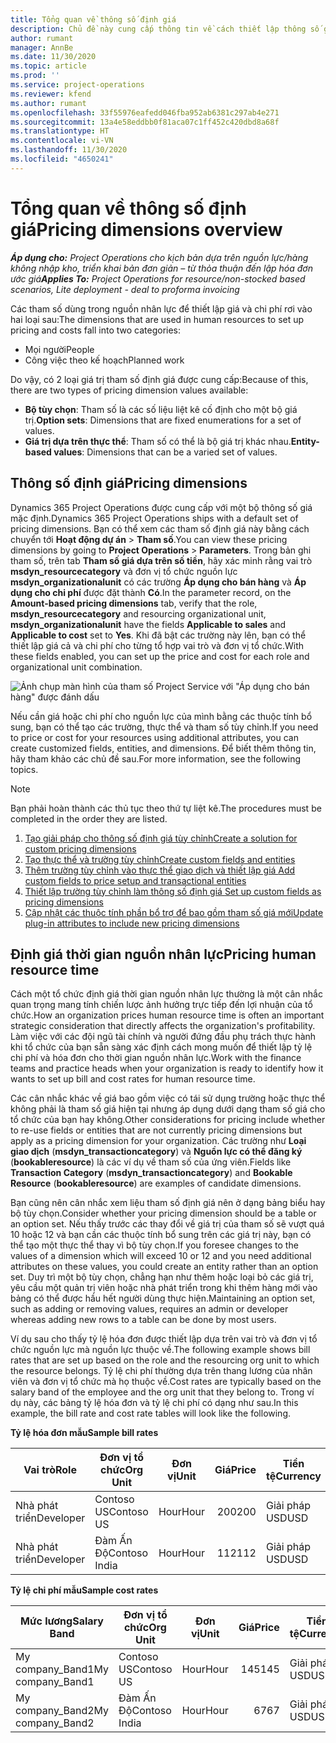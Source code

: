 ```yaml
---
title: Tổng quan về thông số định giá
description: Chủ đề này cung cấp thông tin về cách thiết lập thông số giá tùy chỉnh trong Dynamics 365 Project Operations.
author: rumant
manager: AnnBe
ms.date: 11/30/2020
ms.topic: article
ms.prod: ''
ms.service: project-operations
ms.reviewer: kfend
ms.author: rumant
ms.openlocfilehash: 33f55976eafedd046fba952ab6381c297ab4e271
ms.sourcegitcommit: 13a4e58eddbb0f81aca07c1ff452c420dbd8a68f
ms.translationtype: HT
ms.contentlocale: vi-VN
ms.lasthandoff: 11/30/2020
ms.locfileid: "4650241"
---
```

# <a name="pricing-dimensions-overview"></a><span data-ttu-id="c6140-103">Tổng quan về thông số định giá</span><span class="sxs-lookup"><span data-stu-id="c6140-103">Pricing dimensions overview</span></span>

<span data-ttu-id="c6140-104">_**Áp dụng cho:** Project Operations cho kịch bản dựa trên nguồn lực/hàng không nhập kho, triển khai bản đơn giản – từ thỏa thuận đến lập hóa đơn ước giá_</span><span class="sxs-lookup"><span data-stu-id="c6140-104">_**Applies To:** Project Operations for resource/non-stocked based scenarios, Lite deployment - deal to proforma invoicing_</span></span>

<span data-ttu-id="c6140-105">Các tham số dùng trong nguồn nhân lực để thiết lập giá và chi phí rơi vào hai loại sau:</span><span class="sxs-lookup"><span data-stu-id="c6140-105">The dimensions that are used in human resources to set up pricing and costs fall into two categories:</span></span>

- <span data-ttu-id="c6140-106">Mọi người</span><span class="sxs-lookup"><span data-stu-id="c6140-106">People</span></span>
- <span data-ttu-id="c6140-107">Công việc theo kế hoạch</span><span class="sxs-lookup"><span data-stu-id="c6140-107">Planned work</span></span>

<span data-ttu-id="c6140-108">Do vậy, có 2 loại giá trị tham số định giá được cung cấp:</span><span class="sxs-lookup"><span data-stu-id="c6140-108">Because of this, there are two types of pricing dimension values available:</span></span>

- <span data-ttu-id="c6140-109">**Bộ tùy chọn**: Tham số là các số liệu liệt kê cố định cho một bộ giá trị.</span><span class="sxs-lookup"><span data-stu-id="c6140-109">**Option sets**: Dimensions that are fixed enumerations for a set of values.</span></span>
- <span data-ttu-id="c6140-110">**Giá trị dựa trên thực thể**: Tham số có thể là bộ giá trị khác nhau.</span><span class="sxs-lookup"><span data-stu-id="c6140-110">**Entity-based values**: Dimensions that can be a varied set of values.</span></span>

## <a name="pricing-dimensions"></a><span data-ttu-id="c6140-111">Thông số định giá</span><span class="sxs-lookup"><span data-stu-id="c6140-111">Pricing dimensions</span></span>

<span data-ttu-id="c6140-112">Dynamics 365 Project Operations được cung cấp với một bộ thông số giá mặc định.</span><span class="sxs-lookup"><span data-stu-id="c6140-112">Dynamics 365 Project Operations ships with a default set of pricing dimensions.</span></span> <span data-ttu-id="c6140-113">Bạn có thể xem các tham số định giá này bằng cách chuyển tới **Hoạt động dự án** > **Tham số**.</span><span class="sxs-lookup"><span data-stu-id="c6140-113">You can view these pricing dimensions by going to **Project Operations** > **Parameters**.</span></span> <span data-ttu-id="c6140-114">Trong bản ghi tham số, trên tab **Tham số giá dựa trên số tiền**, hãy xác minh rằng vai trò **msdyn_resourcecategory** và đơn vị tổ chức nguồn lực **msdyn_organizationalunit** có các trường **Áp dụng cho bán hàng** và **Áp dụng cho chi phí** được đặt thành **Có**.</span><span class="sxs-lookup"><span data-stu-id="c6140-114">In the parameter record, on the **Amount-based pricing dimensions** tab, verify that the role, **msdyn_resourcecategory** and resourcing organizational unit, **msdyn_organizationalunit** have the fields **Applicable to sales** and **Applicable to cost** set to **Yes**.</span></span> <span data-ttu-id="c6140-115">Khi đã bật các trường này lên, bạn có thể thiết lập giá cả và chi phí cho từng tổ hợp vai trò và đơn vị tổ chức.</span><span class="sxs-lookup"><span data-stu-id="c6140-115">With these fields enabled, you can set up the price and cost for each role and organizational unit combination.</span></span>

![Ảnh chụp màn hình của tham số Project Service với "Áp dụng cho bán hàng" được đánh dấu](media/PS-OOB-parameters.png)

<span data-ttu-id="c6140-117">Nếu cần giá hoặc chi phí cho nguồn lực của mình bằng các thuộc tính bổ sung, bạn có thể tạo các trường, thực thể và tham số tùy chỉnh.</span><span class="sxs-lookup"><span data-stu-id="c6140-117">If you need to price or cost for your resources using additional attributes, you can create customized fields, entities, and dimensions.</span></span> <span data-ttu-id="c6140-118">Để biết thêm thông tin, hãy tham khảo các chủ đề sau.</span><span class="sxs-lookup"><span data-stu-id="c6140-118">For more information, see the following topics.</span></span> 
  
  > [!NOTE]
  > <span data-ttu-id="c6140-119">Bạn phải hoàn thành các thủ tục theo thứ tự liệt kê.</span><span class="sxs-lookup"><span data-stu-id="c6140-119">The procedures must be completed in the order they are listed.</span></span>

1. [<span data-ttu-id="c6140-120">Tạo giải pháp cho thông số định giá tùy chỉnh</span><span class="sxs-lookup"><span data-stu-id="c6140-120">Create a solution for custom pricing dimensions</span></span>](../sales/create-solution-custompd.md)
2. [<span data-ttu-id="c6140-121">Tạo thực thể và trường tùy chỉnh</span><span class="sxs-lookup"><span data-stu-id="c6140-121">Create custom fields and entities</span></span>](create-custom-fields-entities-pricing-dimensions.md)
3. [<span data-ttu-id="c6140-122">Thêm trường tùy chỉnh vào thực thể giao dịch và thiết lập giá </span><span class="sxs-lookup"><span data-stu-id="c6140-122">Add custom fields to price setup and transactional entities</span></span>](add-custom-fields-price-setup-transactional-entities.md)
4. [<span data-ttu-id="c6140-123">Thiết lập trường tùy chỉnh làm thông số định giá </span><span class="sxs-lookup"><span data-stu-id="c6140-123">Set up custom fields as pricing dimensions</span></span>](set-up-custom-fields-pricing-dimensions.md)
5. [<span data-ttu-id="c6140-124">Cập nhật các thuộc tính phần bổ trợ để bao gồm tham số giá mới</span><span class="sxs-lookup"><span data-stu-id="c6140-124">Update plug-in attributes to include new pricing dimensions</span></span>](update-plugin-attributes-pd.md)


## <a name="pricing-human-resource-time"></a><span data-ttu-id="c6140-125">Định giá thời gian nguồn nhân lực</span><span class="sxs-lookup"><span data-stu-id="c6140-125">Pricing human resource time</span></span>
<span data-ttu-id="c6140-126">Cách một tổ chức định giá thời gian nguồn nhân lực thường là một cân nhắc quan trọng mang tính chiến lược ảnh hưởng trực tiếp đến lợi nhuận của tổ chức.</span><span class="sxs-lookup"><span data-stu-id="c6140-126">How an organization prices human resource time is often an important strategic consideration that directly affects the organization's profitability.</span></span> <span data-ttu-id="c6140-127">Làm việc với các đội ngũ tài chính và người đứng đầu phụ trách thực hành khi tổ chức của bạn sẵn sàng xác định cách mong muốn để thiết lập tỷ lệ chi phí và hóa đơn cho thời gian nguồn nhân lực.</span><span class="sxs-lookup"><span data-stu-id="c6140-127">Work with the finance teams and practice heads when your organization is ready to identify how it wants to set up bill and cost rates for human resource time.</span></span>

<span data-ttu-id="c6140-128">Các cân nhắc khác về giá bao gồm việc có tái sử dụng trường hoặc thực thể không phải là tham số giá hiện tại nhưng áp dụng dưới dạng tham số giá cho tổ chức của bạn hay không.</span><span class="sxs-lookup"><span data-stu-id="c6140-128">Other considerations for pricing include whether to re-use fields or entities that are not currently pricing dimensions but apply as a pricing dimension for your organization.</span></span> <span data-ttu-id="c6140-129">Các trường như **Loại giao dịch** (**msdyn_transactioncategory**) và **Nguồn lực có thể đăng ký** (**bookableresource**) là các ví dụ về tham số của ứng viên.</span><span class="sxs-lookup"><span data-stu-id="c6140-129">Fields like **Transaction Category** (**msdyn_transactioncategory**) and **Bookable Resource** (**bookableresource**) are examples of candidate dimensions.</span></span> 

<span data-ttu-id="c6140-130">Bạn cũng nên cân nhắc xem liệu tham số định giá nên ở dạng bảng biểu hay bộ tùy chọn.</span><span class="sxs-lookup"><span data-stu-id="c6140-130">Consider whether your pricing dimension should be a table or an option set.</span></span> <span data-ttu-id="c6140-131">Nếu thấy trước các thay đổi về giá trị của tham số sẽ vượt quá 10 hoặc 12 và bạn cần các thuộc tính bổ sung trên các giá trị này, bạn có thể tạo một thực thể thay vì bộ tùy chọn.</span><span class="sxs-lookup"><span data-stu-id="c6140-131">If you foresee changes to the values of a dimension which will exceed 10 or 12 and you need additional attributes on these values, you could create an entity rather than an option set.</span></span> <span data-ttu-id="c6140-132">Duy trì một bộ tùy chọn, chẳng hạn như thêm hoặc loại bỏ các giá trị, yêu cầu một quản trị viên hoặc nhà phát triển trong khi thêm hàng mới vào bảng có thể được hầu hết người dùng thực hiện.</span><span class="sxs-lookup"><span data-stu-id="c6140-132">Maintaining an option set, such as adding or removing values, requires an admin or developer whereas adding new rows to a table can be done by most users.</span></span>

<span data-ttu-id="c6140-133">Ví dụ sau cho thấy tỷ lệ hóa đơn được thiết lập dựa trên vai trò và đơn vị tổ chức nguồn lực mà nguồn lực thuộc về.</span><span class="sxs-lookup"><span data-stu-id="c6140-133">The following example shows bill rates that are set up based on the role and the resourcing org unit to which the resource belongs.</span></span> <span data-ttu-id="c6140-134">Tỷ lệ chi phí thường dựa trên thang lương của nhân viên và đơn vị tổ chức mà họ thuộc về.</span><span class="sxs-lookup"><span data-stu-id="c6140-134">Cost rates are typically based on the salary band of the employee and the org unit that they belong to.</span></span> <span data-ttu-id="c6140-135">Trong ví dụ này, các bảng tỷ lệ hóa đơn và tỷ lệ chi phí có dạng như sau.</span><span class="sxs-lookup"><span data-stu-id="c6140-135">In this example, the bill rate and cost rate tables will look like the following.</span></span>

<span data-ttu-id="c6140-136">**Tỷ lệ hóa đơn mẫu**</span><span class="sxs-lookup"><span data-stu-id="c6140-136">**Sample bill rates**</span></span>

| <span data-ttu-id="c6140-137">Vai trò</span><span class="sxs-lookup"><span data-stu-id="c6140-137">Role</span></span>        | <span data-ttu-id="c6140-138">Đơn vị tổ chức</span><span class="sxs-lookup"><span data-stu-id="c6140-138">Org Unit</span></span>    |<span data-ttu-id="c6140-139">Đơn vị</span><span class="sxs-lookup"><span data-stu-id="c6140-139">Unit</span></span>      |<span data-ttu-id="c6140-140">Giá</span><span class="sxs-lookup"><span data-stu-id="c6140-140">Price</span></span>      |<span data-ttu-id="c6140-141">Tiền tệ</span><span class="sxs-lookup"><span data-stu-id="c6140-141">Currency</span></span>  |
| ------------|-------------|----------|----------:|----------|
| <span data-ttu-id="c6140-142">Nhà phát triển</span><span class="sxs-lookup"><span data-stu-id="c6140-142">Developer</span></span>   | <span data-ttu-id="c6140-143">Contoso US</span><span class="sxs-lookup"><span data-stu-id="c6140-143">Contoso US</span></span>  |<span data-ttu-id="c6140-144">Hour</span><span class="sxs-lookup"><span data-stu-id="c6140-144">Hour</span></span> | <span data-ttu-id="c6140-145">200</span><span class="sxs-lookup"><span data-stu-id="c6140-145">200</span></span>|<span data-ttu-id="c6140-146">Giải pháp USD</span><span class="sxs-lookup"><span data-stu-id="c6140-146">USD</span></span>     |
| <span data-ttu-id="c6140-147">Nhà phát triển</span><span class="sxs-lookup"><span data-stu-id="c6140-147">Developer</span></span>   | <span data-ttu-id="c6140-148">Đàm Ấn Độ</span><span class="sxs-lookup"><span data-stu-id="c6140-148">Contoso India</span></span> |<span data-ttu-id="c6140-149">Hour</span><span class="sxs-lookup"><span data-stu-id="c6140-149">Hour</span></span>|   <span data-ttu-id="c6140-150">112</span><span class="sxs-lookup"><span data-stu-id="c6140-150">112</span></span>|<span data-ttu-id="c6140-151">Giải pháp USD</span><span class="sxs-lookup"><span data-stu-id="c6140-151">USD</span></span>     |


<span data-ttu-id="c6140-152">**Tỷ lệ chi phí mẫu**</span><span class="sxs-lookup"><span data-stu-id="c6140-152">**Sample cost rates**</span></span>

| <span data-ttu-id="c6140-153">Mức lương</span><span class="sxs-lookup"><span data-stu-id="c6140-153">Salary Band</span></span>     | <span data-ttu-id="c6140-154">Đơn vị tổ chức</span><span class="sxs-lookup"><span data-stu-id="c6140-154">Org Unit</span></span>    |<span data-ttu-id="c6140-155">Đơn vị</span><span class="sxs-lookup"><span data-stu-id="c6140-155">Unit</span></span>      |<span data-ttu-id="c6140-156">Giá</span><span class="sxs-lookup"><span data-stu-id="c6140-156">Price</span></span>      |<span data-ttu-id="c6140-157">Tiền tệ</span><span class="sxs-lookup"><span data-stu-id="c6140-157">Currency</span></span>  |
| ----------------|-------------|----------|----------:|----------|
| <span data-ttu-id="c6140-158">My company_Band1</span><span class="sxs-lookup"><span data-stu-id="c6140-158">My company_Band1</span></span> | <span data-ttu-id="c6140-159">Contoso US</span><span class="sxs-lookup"><span data-stu-id="c6140-159">Contoso US</span></span>  |<span data-ttu-id="c6140-160">Hour</span><span class="sxs-lookup"><span data-stu-id="c6140-160">Hour</span></span> | <span data-ttu-id="c6140-161">145</span><span class="sxs-lookup"><span data-stu-id="c6140-161">145</span></span>|<span data-ttu-id="c6140-162">Giải pháp USD</span><span class="sxs-lookup"><span data-stu-id="c6140-162">USD</span></span>     |
| <span data-ttu-id="c6140-163">My company_Band2</span><span class="sxs-lookup"><span data-stu-id="c6140-163">My company_Band2</span></span> | <span data-ttu-id="c6140-164">Đàm Ấn Độ</span><span class="sxs-lookup"><span data-stu-id="c6140-164">Contoso India</span></span> |<span data-ttu-id="c6140-165">Hour</span><span class="sxs-lookup"><span data-stu-id="c6140-165">Hour</span></span>|   <span data-ttu-id="c6140-166">67</span><span class="sxs-lookup"><span data-stu-id="c6140-166">67</span></span>|<span data-ttu-id="c6140-167">Giải pháp USD</span><span class="sxs-lookup"><span data-stu-id="c6140-167">USD</span></span>     |
